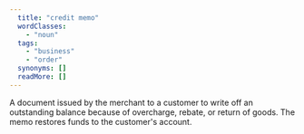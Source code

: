 ```yaml
---
  title: "credit memo"
  wordClasses: 
    - "noun"
  tags: 
    - "business"
    - "order"
  synonyms: []
  readMore: []
---
```

A document issued by the merchant to a customer to write off an outstanding balance because of overcharge, rebate, or return of goods. The memo restores funds to the customer's account.

